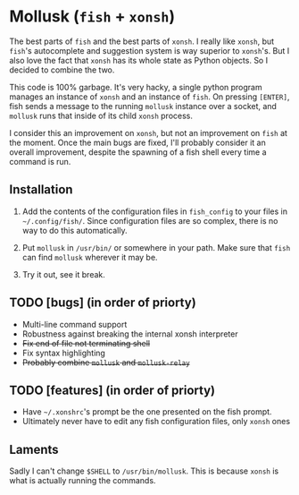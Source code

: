 # Mollusk (`fish` + `xonsh`)

The best parts of `fish` and the best parts of `xonsh`. I really like `xonsh`,
but `fish`'s autocomplete and suggestion system is way superior to `xonsh`'s.
But I also love the fact that `xonsh` has its whole state as Python objects.
So I decided to combine the two.

This code is 100% garbage. It's very hacky, a single python program manages
an instance of `xonsh` and an instance of `fish`. On pressing `[ENTER]`, fish
sends a message to the running `mollusk` instance over a socket, and `mollusk`
runs that inside of its child `xonsh` process.

I consider this an improvement on `xonsh`, but not an improvement on `fish`
at the moment. Once the main bugs are fixed, I'll probably consider it an
overall improvement, despite the spawning of a fish shell every time a
command is run.

## Installation
 1. Add the contents of the configuration files in `fish_config` to your files
    in `~/.config/fish/`. Since configuration files are so complex, there is
    no way to do this automatically.

 2. Put `mollusk` in `/usr/bin/` or somewhere in your path.  Make sure that
    `fish` can find `mollusk` wherever it may be.

 3. Try it out, see it break.

## TODO \[bugs\] (in order of priorty)
 - Multi-line command support
 - Robustness against breaking the internal xonsh interpreter
 - ~~Fix end of file not terminating shell~~
 - Fix syntax highlighting
 - ~~Probably combine `mollusk` and `mollusk-relay`~~

## TODO \[features\] (in order of priorty)
 - Have `~/.xonshrc`'s prompt be the one presented on the fish prompt.
 - Ultimately never have to edit any fish configuration files, only `xonsh`
   ones

## Laments
Sadly I can't change `$SHELL` to `/usr/bin/mollusk`. This is because `xonsh`
is what is actually running the commands.

